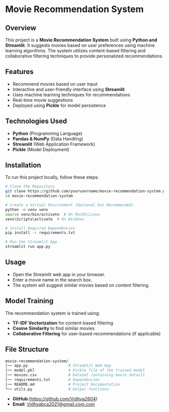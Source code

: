 # Movie Recommendation System

## Overview
This project is a **Movie Recommendation System** built using **Python and Streamlit**. It suggests movies based on user preferences using machine learning algorithms. The system utilizes content-based filtering and collaborative filtering techniques to provide personalized recommendations.

## Features
- Recommend movies based on user input
- Interactive and user-friendly interface using **Streamlit**
- Uses machine learning techniques for recommendations
- Real-time movie suggestions
- Deployed using **Pickle** for model persistence

## Technologies Used
- **Python** (Programming Language)
- **Pandas & NumPy** (Data Handling)
- **Streamlit** (Web Application Framework)
- **Pickle** (Model Deployment)

## Installation
To run this project locally, follow these steps:

```bash
# Clone the Repository
git clone https://github.com/yourusername/movie-recommendation-system.git
cd movie-recommendation-system

# Create a Virtual Environment (Optional but Recommended)
python -m venv venv
source venv/bin/activate  # On MacOS/Linux
venv\Scripts\activate  # On Windows

# Install Required Dependencies
pip install -r requirements.txt

# Run the Streamlit App
streamlit run app.py
```

## Usage
- Open the Streamlit web app in your browser.
- Enter a movie name in the search box.
- The system will suggest similar movies based on content filtering.

## Model Training
The recommendation system is trained using:
- **TF-IDF Vectorization** for content-based filtering
- **Cosine Similarity** to find similar movies
- **Collaborative Filtering** for user-based recommendations (if applicable)

## File Structure
```bash
movie-recommendation-system/
│── app.py                  # Streamlit Web App
│── model.pkl               # Pickle file of the trained model
│── movies.csv              # Dataset containing movie details
│── requirements.txt        # Dependencies
│── README.md               # Project Documentation
└── utils.py                # Helper functions
```


- **GitHub**:(https://github.com/Vidhya2604)
- **Email**: Vidhyabca2021@gmail.com.com
